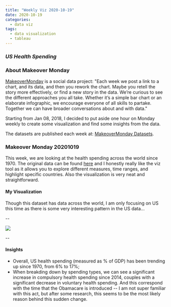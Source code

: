 ```yaml
---
title: "Weekly Viz 2020-10-19"
date: 2020-10-19
categories:
  - data viz
tags:
  - data visualization
  - tableau
---
```


### *US Health Spending*


### About Makeover Monday

[MakeoverMonday](http://www.makeovermonday.co.uk/) is a social data project:
"Each week we post a link to a chart, and its data, and then you rework the chart.
Maybe you retell the story more effectively, or find a new story in the data.
We’re curious to see the different approaches you all take. Whether it’s a simple bar chart or an elaborate infographic, we encourage everyone of all skills to partake.
Together we can have broader conversations about and with data."

Starting from Jan 08, 2018, I decided to put aside one hour on Monday weekly to create some visualization and find some insights from the data.

The datasets are published each week at: [MakeoverMonday Datasets](http://www.makeovermonday.co.uk/data/).

### Makeover Monday 20201019

This week, we are looking at the health spending across the world since 1970. The original data can be found [here](https://data.oecd.org/healthres/health-spending.htm) and I honestly really like the viz tool as it allows you to explore different measures, time ranges, and highlight specific countries. Also the visualization is very neat and straightforward.  

#### My Visualization

Though this dataset has data across the world, I am only focusing on US this time as there is some very interesting pattern in the US data...   

--  
<div class='tableauPlaceholder' id='viz1603160737161' style='position: relative'>
<noscript><a href='#'>
  <img alt=' ' src='https:&#47;&#47;public.tableau.com&#47;static&#47;images&#47;Ma&#47;MakeOverMonday20201019USHealthSpending&#47;USHealthSpending1970-2019&#47;1_rss.png' style='border: none' />
</a></noscript>
<object class='tableauViz'  style='display:none;'>
  <param name='host_url' value='https%3A%2F%2Fpublic.tableau.com%2F' />
  <param name='embed_code_version' value='3' />
  <param name='site_root' value='' />
  <param name='name' value='MakeOverMonday20201019USHealthSpending&#47;USHealthSpending1970-2019' />
  <param name='tabs' value='no' />
  <param name='toolbar' value='yes' />
  <param name='static_image' value='https:&#47;&#47;public.tableau.com&#47;static&#47;images&#47;Ma&#47;MakeOverMonday20201019USHealthSpending&#47;USHealthSpending1970-2019&#47;1.png' />
  <param name='animate_transition' value='yes' />
  <param name='display_static_image' value='yes' />
  <param name='display_spinner' value='yes' />
  <param name='display_overlay' value='yes' />
  <param name='display_count' value='yes' />
  <param name='language' value='en' />
</object></div>           
<script type='text/javascript'>      
  var divElement = document.getElementById('viz1603160737161');  
  var vizElement = divElement.getElementsByTagName('object')[0];            
  if ( divElement.offsetWidth > 800 ) { vizElement.style.width='800px';vizElement.style.height='627px';} else if ( divElement.offsetWidth > 500 ) { vizElement.style.width='800px';vizElement.style.height='627px';} else { vizElement.style.width='100%';vizElement.style.height='727px';}    
  var scriptElement = document.createElement('script');                  
  scriptElement.src = 'https://public.tableau.com/javascripts/api/viz_v1.js';          
  vizElement.parentNode.insertBefore(scriptElement, vizElement);           
</script>
  
  
--  

#### Insights
* Overall, US health spending (measured as % of GDP) has been trending up since 1970, from 6% to 17%;  
* When breakding down by spending types, we can see a significant increase in compulsory health spending since 2014, couples with a significant decrease in voluntary health spending. And this correspond with the time that the Obamacare is introduced -- I am not super familiar with this act, but after some research, this seems to be the most likely reason behind this sudden change.  

